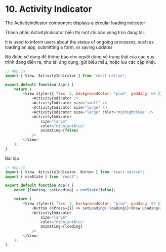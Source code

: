 # 10. Activity Indicator

The ActivityIndicator component displays a circular loading indicator

Thành phần ActivityIndicator hiển thị một chỉ báo vòng tròn đang tải.

It is used to inform users about the status of ongoing processes, such as loading an app, submitting a form, or saving updates

Nó được sử dụng để thông báo cho người dùng về trạng thái của các quy trình đang diễn ra, như tải ứng dụng, gửi biểu mẫu, hoặc lưu các cập nhật.

```js
// App.js
import { View, ActivityIndicator } from "react-native";

export default function App() {
    return (
        <View style={{ flex: 1, backgroundColor: "plum", padding: 60 }}>
            <ActivityIndicator />
            <ActivityIndicator size="small" />
            <ActivityIndicator size="large" />
            <ActivityIndicator size="large" color="midnightblue" />
            <ActivityIndicator
                size="large"
                color="midnightblue"
                animating={false}
            />
        </View>
    );
}
```

Bài tập

```js
// App.js
import { View, ActivityIndicator, Button } from "react-native";
import { useState } from "react";

export default function App() {
    const [loading, setLoading] = useState(false);

    return (
        <View style={{ flex: 1, backgroundColor: "plum", padding: 60 }}>
            <Button onPress={() => setLoading(!loading)}>Show Loading</Button>
            <ActivityIndicator
                size="large"
                color="midnightblue"
                animating={loading}
            />
        </View>
    );
}
```

